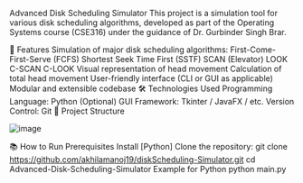 Advanced Disk Scheduling Simulator
This project is a simulation tool for various disk scheduling algorithms, developed as part of the Operating Systems course (CSE316) under the guidance of Dr. Gurbinder Singh Brar.

🚀 Features
Simulation of major disk scheduling algorithms:
First-Come-First-Serve (FCFS)
Shortest Seek Time First (SSTF)
SCAN (Elevator)
LOOK
C-SCAN
C-LOOK
Visual representation of head movement
Calculation of total head movement
User-friendly interface (CLI or GUI as applicable)
Modular and extensible codebase
🛠️ Technologies Used
Programming Language: Python
(Optional) GUI Framework: Tkinter / JavaFX / etc.
Version Control: Git
📂 Project Structure

![image](https://github.com/user-attachments/assets/a1477fec-d667-47e2-8067-d3e3a2587c3c)




📚 How to Run
Prerequisites
Install [Python]
Clone the repository:
git clone https://github.com/akhilamanoj19/diskScheduling-Simulator.git
cd Advanced-Disk-Scheduling-Simulator
Example for Python
python main.py

